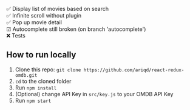 ✅ Display list of movies based on search\
✅ Infinite scroll without plugin\
✅ Pop up movie detail\
☑ Autocomplete still broken (on branch 'autocomplete')\
❌ Tests

## How to run locally
1. Clone this repo: `git clone https://github.com/ariqd/react-redux-omdb.git`
2. `cd` to the cloned folder
3. Run `npm install`
4. (Optional) change API Key in `src/key.js` to your OMDB API Key
5. Run `npm start`
